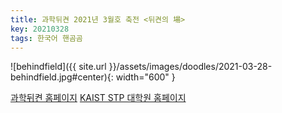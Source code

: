 ```yaml
---
title: 과학뒤켠 2021년 3월호 축전 <뒤켠의 場> 
key: 20210328
tags: 한국어 핸곰곰
---
```


![behindfield]({{ site.url }}/assets/images/doodles/2021-03-28-behindfield.jpg#center){: width="600" }

[과학뒤켠 홈페이지](https://behindsciences.kaist.ac.kr/)
[KAIST STP 대학원 홈페이지](https://stp.kaist.ac.kr/0608)
